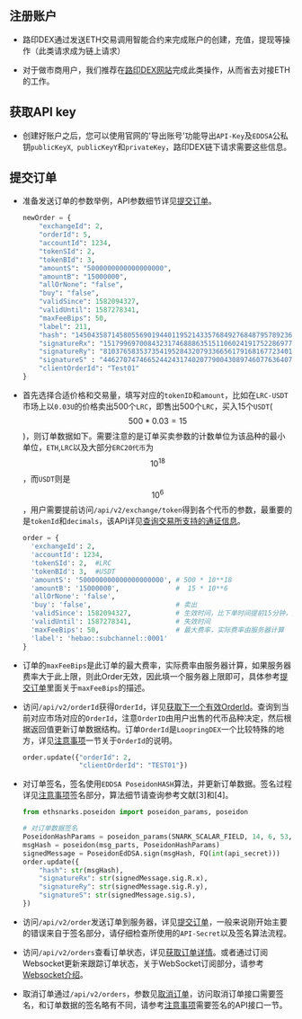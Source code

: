 ## 注册账户

- 路印DEX通过发送ETH交易调用智能合约来完成账户的创建，充值，提现等操作（此类请求成为链上请求）

- 对于做市商用户，我们推荐在[路印DEX网站](https://www.loopring.io)完成此类操作，从而省去对接ETH的工作。

## 获取API key

- 创建好账户之后，您可以使用官网的'导出账号'功能导出`API-Key`及`EDDSA`公私钥`publicKeyX`,` publicKeyY`和`privateKey`，路印DEX链下请求需要这些信息。

## 提交订单

- 准备发送订单的参数举例，API参数细节详见[提交订单](../dex_apis/submitOrder.md)。

  ```python
  newOrder = {
      "exchangeId": 2,
      "orderId": 5,
      "accountId": 1234,
      "tokenSId": 2,
      "tokenBId": 3,
      "amountS": "5000000000000000000",
      "amountB": "15000000",
      "allOrNone": "false",
      "buy": "false",
      "validSince": 1582094327,
      "validUntil": 1587278341,
      "maxFeeBips": 50,
      "label": 211,
      "hash": "14504358714580556901944011952143357684927684879578923674101657902115012783290",
      "signatureRx": "15179969700843231746888635151106024191752286977677731880613780154804077177446",
      "signatureRy": "8103765835373541952843207933665617916816772340145691265012430975846006955894",
      "signatureS" : "4462707474665244243174020779004308974607763640730341744048308145656189589982",
      "clientOrderId": "Test01"
  }
  ```


- 首先选择合适价格和交易量，填写对应的`tokenID`和`amount`，比如在`LRC-USDT`市场上以`0.03U`的价格卖出500个`LRC`，即售出500个`LRC`，买入15个`USDT`($$500*0.03 = 15$$)，则订单数据如下。需要注意的是订单买卖参数的计数单位为该品种的最小单位，`ETH`,`LRC`以及大部分`ERC20代币`为$$10^{18}$$，而`USDT`则是$$10^{6}$$，用户需要提前访问`/api/v2/exchange/token`得到各个代币的参数，最重要的是`tokenId`和`decimals`，该API详见[查询交易所支持的通证信息](../dex_apis/getTokens.md)。

  ```python
  order = {
    'exchangeId': 2,
    'accountId': 1234,
    'tokenSId': 2,  #LRC
    'tokenBId': 3,  #USDT
    'amountS': '500000000000000000000', # 500 * 10**18
    'amountB': '15000000',              #  15 * 10**6
    'allOrNone': 'false',
    'buy': 'false',                     # 卖出
    'validSince': 1582094327,           # 生效时间，比下单时间提前15分钟，见注意事项
    'validUntil': 1587278341,           # 失效时间
    'maxFeeBips': 50,                   # 最大费率，实际费率由服务器计算
    'label': 'hebao::subchannel::0001'
  }
  ```

- 订单的`maxFeeBips`是此订单的最大费率，实际费率由服务器计算，如果服务器费率大于此上限，则此Order无效，因此填一个服务器上限即可，具体参考[提交订单](../dex_apis/submitOrder.md)里面关于`maxFeeBips`的描述。

- 访问`/api/v2/orderId`获得`OrderId`，详见[获取下一个有效OrderId](../dex_apis/getNextOrderId.md)。查询到当前对应市场对应的`OrderId`，注意`OrderID`由用户出售的代币品种决定，然后根据返回值更新订单数据结构。订单`OrderId`是`LoopringDEX`一个比较特殊的地方，详见[注意事项](./trader-notes.md)一节关于`OrderId`的说明。

  ```python
  order.update({"orderId": 2,
                "clientOrderId": "TEST01"})
  ```

- 对订单签名，签名使用`EDDSA PoseidonHASH`算法，并更新订单数据。签名过程详见[注意事项](./trader-notes.md)签名部分，算法细节请查询参考文献[3]和[4]。
<span id="OrderSig"></span>

  ```python
  from ethsnarks.poseidon import poseidon_params, poseidon

  # 对订单数据签名
  PoseidonHashParams = poseidon_params(SNARK_SCALAR_FIELD, 14, 6, 53, b'poseidon', 5, security_target=128)
  msgHash = poseidon(msg_parts, PoseidonHashParams)
  signedMessage = PoseidonEdDSA.sign(msgHash, FQ(int(api_secret)))
  order.update({
      "hash": str(msgHash),
      "signatureRx": str(signedMessage.sig.R.x),
      "signatureRy": str(signedMessage.sig.R.y),
      "signatureS": str(signedMessage.sig.s),
  })
  ```

- 访问`/api/v2/order`发送订单到服务器，详见[提交订单](../dex_apis/submitOrder.md)，一般来说刚开始主要的错误来自于签名部分，请仔细检查所使用的`API-Secret`以及签名算法流程。

- 访问`/api/v2/orders`查看订单状态，详见[获取订单详情](../dex_apis/getOrderDetail.md)。或者通过订阅Websocket更新来跟踪订单状态，关于WebSocket订阅部分，请参考[Websocket介绍](./websocket_overview.md)。

- 取消订单通过`/api/v2/orders`，参数见[取消订单](../dex_apis/cancelOrders.html)，访问取消订单接口需要签名，和订单数据的签名略有不同，请参考[注意事项](./trader-notes.md)需要签名的API接口一节。
